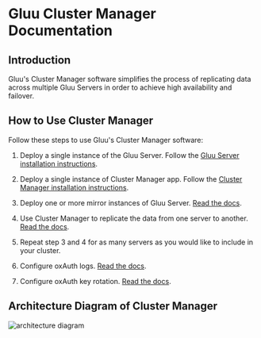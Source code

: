 # Gluu Cluster Manager Documentation
## Introduction
Gluu's Cluster Manager software simplifies the process of replicating data across multiple Gluu Servers in order to achieve high availability and failover. 

## How to Use Cluster Manager
Follow these steps to use Gluu's Cluster Manager software:

1. Deploy a single instance of the Gluu Server. Follow the [Gluu Server installation instructions](https://gluu.org/docs/ce/latest/installation-guide/install/).

2. Deploy a single instance of Cluster Manager app. Follow the [Cluster Manager installation instructions](https://gluu.org/docs/cm/alpha/installation/Installation/).

3. Deploy one or more mirror instances of Gluu Server. [Read the docs](https://gluu.org/docs/cm/alpha/configuration/configuring-GluuCE-Cluster/#server-2-mirror-server).

4. Use Cluster Manager to replicate the data from one server to another. [Read the docs]( https://gluu.org/docs/cm/alpha/replication/Setting-up-LDAP-replication/).

5. Repeat step 3 and 4 for as many servers as you would like to include in your cluster.

6. Configure oxAuth logs. [Read the docs](https://gluu.org/docs/cm/alpha/configuration/configuring-oxAuth-Logs/).

7. Configure oxAuth key rotation. [Read the docs](https://gluu.org/docs/cm/alpha/configuration/configuring-oxAuth-Key-Rotation/).

## Architecture Diagram of Cluster Manager

![architecture diagram](../img/ce-cluster-diagram.png)
